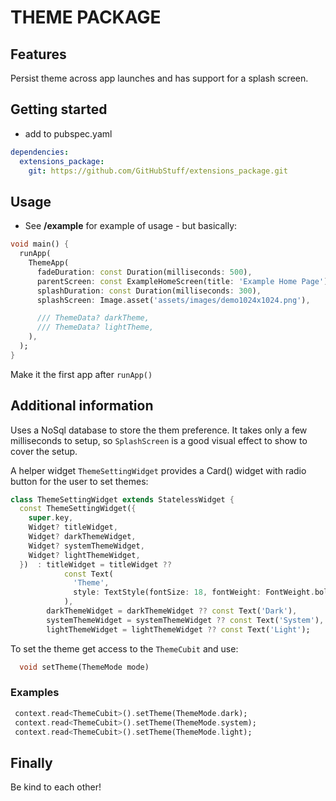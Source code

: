 # THEME PACKAGE

## Features

Persist theme across app launches and has support for a splash screen.

## Getting started

- add to pubspec.yaml
  
```yaml
dependencies:
  extensions_package:
    git: https://github.com/GitHubStuff/extensions_package.git
```

## Usage

- See **/example** for example of usage - but basically:

```dart
void main() {
  runApp(
    ThemeApp(
      fadeDuration: const Duration(milliseconds: 500),
      parentScreen: const ExampleHomeScreen(title: 'Example Home Page'),
      splashDuration: const Duration(milliseconds: 300),
      splashScreen: Image.asset('assets/images/demo1024x1024.png'),

      /// ThemeData? darkTheme,
      /// ThemeData? lightTheme,
    ),
  );
}
```

Make it the first app after ```runApp()```

## Additional information

Uses a NoSql database to store the them preference. It takes only a few milliseconds to setup, so ```SplashScreen``` is a good visual effect to show to cover the setup.

A helper widget ```ThemeSettingWidget``` provides a Card() widget with radio button for the user to set themes:

```dart
class ThemeSettingWidget extends StatelessWidget {
  const ThemeSettingWidget({
    super.key,
    Widget? titleWidget,
    Widget? darkThemeWidget,
    Widget? systemThemeWidget,
    Widget? lightThemeWidget,
  })  : titleWidget = titleWidget ??
            const Text(
              'Theme',
              style: TextStyle(fontSize: 18, fontWeight: FontWeight.bold),
            ),
        darkThemeWidget = darkThemeWidget ?? const Text('Dark'),
        systemThemeWidget = systemThemeWidget ?? const Text('System'),
        lightThemeWidget = lightThemeWidget ?? const Text('Light');
```

To set the theme get access to the ```ThemeCubit``` and use:

```dart
  void setTheme(ThemeMode mode)
```

### Examples

```dart
 context.read<ThemeCubit>().setTheme(ThemeMode.dark);
 context.read<ThemeCubit>().setTheme(ThemeMode.system);
 context.read<ThemeCubit>().setTheme(ThemeMode.light);
```

## Finally

Be kind to each other!
